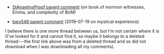 

* [StAnselmsProof parent comment](https://www.reddit.com/r/mormon/comments/eoqs50/could_joseph_have_written_the_bom_unambiguously/feh51ca/) (on book of mormon witnesses, Emma, and complexity of BoM)

* [bwv549 parent comment](https://www.reddit.com/r/mormon/comments/cf6wqz/alternative_espistemology/eua1zf0/) (2019-07-19 on mystical experience)

I believe there is one more thread between us, but I'm not certain where it is (I've looked for it and cannot find it, so maybe it belongs to a deleted thread---the first link above was from a deleted thread and so did not download when I was downloading all my comments).
